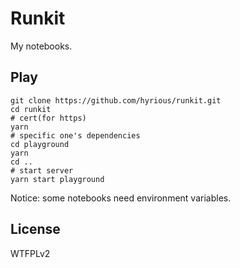 # Runkit

My notebooks.

## Play

```
git clone https://github.com/hyrious/runkit.git
cd runkit
# cert(for https)
yarn
# specific one's dependencies
cd playground
yarn
cd ..
# start server
yarn start playground
```

Notice: some notebooks need environment variables.

## License

WTFPLv2
